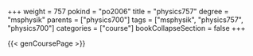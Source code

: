 +++
weight = 757
pokind = "po2006"
title = "physics757"
degree = "msphysik"
parents = ["physics700"]
tags = ["msphysik", "physics757", "physics700"]
categories = ["course"]
bookCollapseSection = false
+++

{{< genCoursePage >}}
